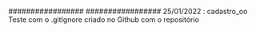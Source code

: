 ################# ################# 25/01/2022 : cadastro_oo Teste com o .gitIgnore criado no Github com o repositório
